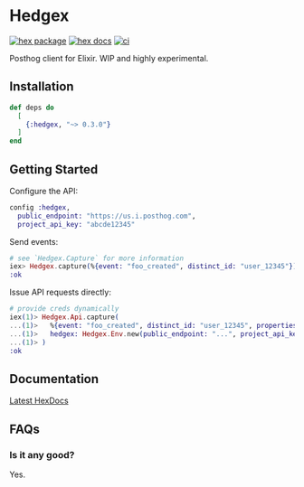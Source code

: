 # Hedgex

[![hex package](https://img.shields.io/hexpm/v/hedgex.svg)](https://hex.pm/packages/hedgex)
[![hex docs](https://img.shields.io/badge/hex-docs-blue.svg)](https://hexdocs.pm/hedgex/readme.html)
[![ci](https://github.com/alexkuang/hedgex/actions/workflows/ci.yml/badge.svg)](https://github.com/alexkuang/hedgex/actions/)

Posthog client for Elixir.  WIP and highly experimental.

## Installation

```elixir
def deps do
  [
    {:hedgex, "~> 0.3.0"}
  ]
end
```

## Getting Started

Configure the API:

```elixir
config :hedgex,
  public_endpoint: "https://us.i.posthog.com",
  project_api_key: "abcde12345"
```

Send events:

```elixir
# see `Hedgex.Capture` for more information
iex> Hedgex.capture(%{event: "foo_created", distinct_id: "user_12345"})
:ok
```

Issue API requests directly:

```elixir
# provide creds dynamically
iex(1)> Hedgex.Api.capture(
...(1)>   %{event: "foo_created", distinct_id: "user_12345", properties: %{}},
...(1)>   hedgex: Hedgex.Env.new(public_endpoint: "...", project_api_key: "...")
...(1)> )
:ok
```

## Documentation

[Latest HexDocs](https://hexdocs.pm/hedgex/)

## FAQs

### Is it any good?

Yes.
